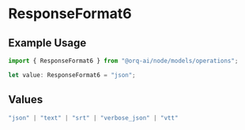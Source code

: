 # ResponseFormat6

## Example Usage

```typescript
import { ResponseFormat6 } from "@orq-ai/node/models/operations";

let value: ResponseFormat6 = "json";
```

## Values

```typescript
"json" | "text" | "srt" | "verbose_json" | "vtt"
```